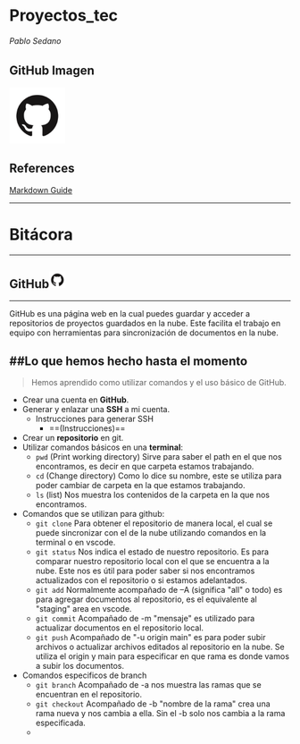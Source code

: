 # Proyectos_tec
###### Pablo Sedano




## GitHub Imagen


<img src="Images/GitHub-Mark.png" width="100">

## References
[Markdown Guide](https://www.markdownguide.org/cheat-sheet/)

---


# Bitácora

---

## GitHub<img src="Images/GitHub-Mark.png" width="30">
***
GitHub es una página web en la cual puedes guardar y acceder a repositorios de proyectos guardados en la nube. Este facilita el trabajo en equipo con herramientas para sincronización de documentos en la nube. 

##Lo que hemos hecho hasta el momento 
---  
>Hemos aprendido como utilizar comandos y el uso básico de GitHub.

- Crear una cuenta en **GitHub**.
- Generar y enlazar una **SSH** a mi cuenta.
    - Instrucciones para generar SSH
        - ==(Instrucciones)==
- Crear un **repositorio** en git.
- Utilizar comandos básicos en una **terminal**:
    - `pwd` (Print working directory) Sirve para saber el path en el que nos encontramos, es decir en que carpeta estamos trabajando.
    - `cd` (Change directory) Como lo dice su nombre, este se utiliza para poder cambiar de carpeta en la que estamos trabajando.
    - `ls` (list) Nos muestra los contenidos de la carpeta en la que nos encontramos.
- Comandos que se utilizan para github:
    - `git clone` Para obtener el repositorio de manera local, el cual se puede sincronizar con el de la nube utilizando comandos en la terminal o en vscode.
    - `git status` Nos indica el estado de nuestro repositorio. Es para comparar nuestro repositorio local con el que se encuentra a la nube. Este nos es útil para poder saber si nos encontramos actualizados con el repositorio o si estamos adelantados.
    - `git add` Normalmente acompañado de –A (significa "all" o todo) es para agregar documentos al repositorio, es el equivalente al "staging" area en vscode.
    - `git commit` Acompañado de -m "mensaje" es utilizado para actualizar documentos en el repositorio local.
    - `git push` Acompañado de "-u origin main" es para poder subir archivos o actualizar archivos editados al repositorio en la nube. Se utiliza el origin y main para especificar en que rama es donde vamos a subir los documentos.
- Comandos especificos de branch
    - `git branch` Acompañado de -a nos muestra las ramas que se encuentran en el repositorio.
    - `git checkout` Acompañado de -b "nombre de la rama" crea una rama nueva y nos cambia a ella. Sin el -b solo nos cambia a la rama especificada.
    - 




